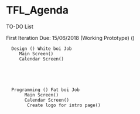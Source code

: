 # TFL_Agenda

TO-DO List

First Iteration Due: 15/06/2018 (Working Prototype) ()
      
      
      
      Design () White boi Job
         Main Screen()
         Calendar Screen()
        
         
         
         
         
      Programming () Fat boi Job 
           Main Screen()
           Calendar Screen()
            Create logo for intro page()
